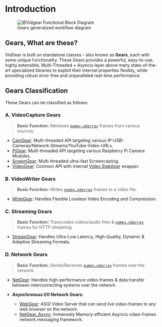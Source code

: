<!--
===============================================
vidgear library source-code is deployed under the Apache 2.0 License:

Copyright (c) 2019-2020 Abhishek Thakur(@abhiTronix) <abhi.una12@gmail.com>

Licensed under the Apache License, Version 2.0 (the "License");
you may not use this file except in compliance with the License.
You may obtain a copy of the License at

   http://www.apache.org/licenses/LICENSE-2.0

Unless required by applicable law or agreed to in writing, software
distributed under the License is distributed on an "AS IS" BASIS,
WITHOUT WARRANTIES OR CONDITIONS OF ANY KIND, either express or implied.
See the License for the specific language governing permissions and
limitations under the License.
===============================================
-->

# Introduction

<figure>
  <img src="../assets/images/gears_fbd.webp" alt="@Vidgear Functional Block Diagram"/>
  <figcaption>Gears generalized workflow diagram</figcaption>
</figure>

## Gears, What are these?

VidGear is built on standalone classes - also known as **Gears**, each with some unique functionality. These Gears provides a powerful, easy-to-use, highly extensible, Multi-Threaded + Asyncio layer above many state-of-the-art specialized libraries to exploit their internal properties flexibly, while providing robust error-free and unparalleled real-time performance.

## Gears Classification

These Gears can be classified as follows:

### A. VideoCapture Gears

> **Basic Function:** Retrieves [`numpy.ndarray`](https://numpy.org/doc/1.18/reference/generated/numpy.ndarray.html#numpy-ndarray) frames from various sources.

* [CamGear](camgear/overview/): Multi-threaded API targeting various IP-USB-Cameras/Network-Streams/YouTube-Video-URLs.
* [PiGear](pigear/overview/): Multi-threaded API targeting  various Raspberry Pi Camera Modules.
* [ScreenGear](screengear/overview/): Multi-threaded ultra-fast Screencasting.    
* [VideoGear](videogear/overview/): Common API with internal [Video Stabilizer](stabilizer/overview/) wrapper.  

### B. VideoWriter Gears

> **Basic Function:** Writes [`numpy.ndarray`](https://numpy.org/doc/1.18/reference/generated/numpy.ndarray.html#numpy-ndarray) frames to a video file.

* [WriteGear](writegear/introduction/): Handles Flexible Lossless Video Encoding and Compression.

### C. Streaming Gears

> **Basic Function:** Transcodes videos/audio files & [`numpy.ndarray`](https://numpy.org/doc/1.18/reference/generated/numpy.ndarray.html#numpy-ndarray) frames for HTTP streaming.

* [StreamGear](streamgear/overview/): Handles Ultra-Low Latency, High-Quality, Dynamic & Adaptive Streaming Formats.

### D. Network Gears

> **Basic Function:** Sends/Receives [`numpy.ndarray`](https://numpy.org/doc/1.18/reference/generated/numpy.ndarray.html#numpy-ndarray) frames over the network.

* [NetGear](netgear/overview/): Handles high-performance video-frames & data transfer between interconnecting systems over the network.

* **Asynchronous I/O Network Gears:**

    * [WebGear](webgear/overview/): ASGI Video Server that can send live video-frames to any web browser on the network.
    * [NetGear_Async](netgear_async/overview/): Immensely Memory-efficient Asyncio video-frames network messaging framework.

&thinsp;